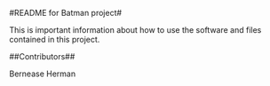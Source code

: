 #README for Batman project#

This is important information about how to use the software and files contained in this project.

##Contributors##

Bernease Herman
